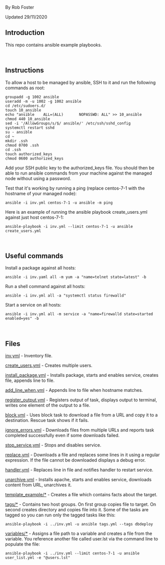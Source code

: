 By Rob Foster

Updated 29/11/2020

## Introduction
This repo contains ansible example playbooks.

<br/>

## Instructions
To allow a host to be managed by ansible, SSH to it and run the following commands as root:
```
groupadd -g 1002 ansible
useradd -m -u 1002 -g 1002 ansible
cd /etc/sudoers.d/
touch 10_ansible
echo "ansible    ALL=(ALL)       NOPASSWD: ALL" >> 10_ansible
chmod 440 10_ansible
sed -i '/AllowGroups/s/$/ ansible/' /etc/ssh/sshd_config
systemctl restart sshd
su - ansible
cd ~
mkdir .ssh
chmod 0700 .ssh
cd .ssh
touch authorized_keys
chmod 0600 authorized_keys
```
Add your SSH public key to the authorized_keys file. You should then be able to run ansible commands from your machine against the managed node without using a password. 

Test that it's working by running a ping (replace centos-7-1 with the hostname of your managed node):
```
ansible -i inv.yml centos-7-1 -u ansible -m ping 
```
Here is an example of running the ansible playbook create_users.yml against just host centos-7-1:
```
ansible-playbook -i inv.yml --limit centos-7-1 -u ansible create_users.yml
```

<br/>

## Useful commands
Install a package against all hosts:
```
ansible -i inv.yaml all -m yum -a "name=telnet state=latest" -b
```
Run a shell command against all hosts:
```
ansible -i inv.yml all -a "systemctl status firewalld"
```
Start a service on all hosts:
```
ansible -i inv.yml all -m service -a "name=firewalld state=started enabled=yes" -b 
```

<br/>

## Files
[inv.yml](inv.yml) - Inventory file.

[create_users.yml](create_users.yml) - Creates multiple users. 

[install_package.yml](install_package.yml) - Installs package, starts and enables service, creates file, appends line to file.

[add_line_when.yml](add_line_when.yml) - Appends line to file when hostname matches.

[register_output.yml](register_output.yml) - Registers output of task, displays output to terminal, writes one element of the output to a file.

[block.yml](block.yml) - Uses block task to download a file from a URL and copy it to a destination. Rescue task shows if it fails.

[ignore_errors.yml](ignore_errors.yml) - Downloads files from multiple URLs and reports task completed successfully even if some downloads failed. 

[stop_service.yml](stop_service.yml) - Stops and disables service.

[replace.yml](replace.yml) - Downloads a file and replaces some lines in it using a regular expression. If the file cannot be downloaded displays a debug error. 

[handler.yml](handler.yml) - Replaces line in file and notifies handler to restart service.

[unarchive.yml](unarchive.yml) - Installs apache, starts and enables service, downloads content from URL, unarchives it.

[template_example/*](template_example) - Creates a file which contains facts about the target.

[tags/*](tags) - Contains two host groups. On first group copies file to target. On second creates directory and copies file into it. Some of the tasks are tagged so you can run only the tagged tasks like this:
```
ansible-playbook -i ../inv.yml -u ansible tags.yml --tags dbdeploy
```

[variables/*](variables) - Assigns a file path to a variable and creates a file from the variable. You reference another file called user.lst via the command line to populate the file:
```
ansible-playbook -i ../inv.yml --limit centos-7-1 -u ansible user_list.yml -e "@users.lst"
```
